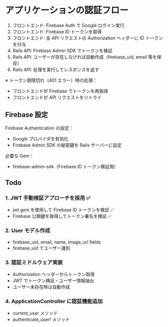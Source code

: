 # アプリケーションの認証フロー

1. フロントエンド: Firebase Auth で Google ログイン実行
2. フロントエンド: Firebase ID トークンを取得
3. フロントエンド: 全 API リクエストの Authorization ヘッダーに ID トークンを付与
4. Rails API: Firebase Admin SDK でトークンを検証
5. Rails API: ユーザーが存在しなければ自動作成（firebase_uid, email 等を保存）
6. Rails API: 処理を実行してレスポンスを返す

※ トークン期限切れ（401 エラー）時の処理：

- フロントエンドが Firebase でトークンを再取得
- フロントエンドが API リクエストをリトライ

## Firebase 設定

Firebase Authentication の設定：

- Google プロバイダを有効化
- Firebase Admin SDK の秘密鍵を Rails サーバーに設定

必要な Gem：

- firebase-admin-sdk（Firebase ID トークン検証用）

## Todo

### 1. JWT 手動検証アプローチを採用 ✅

- jwt gem を使用して Firebase ID トークンを検証 ✅
- Firebase 公開鍵を取得してトークン署名を検証 ✅

### 2. User モデル作成

- firebase_uid, email, name, image_url fields
- firebase_uid でユーザー識別

### 3. 認証ミドルウェア実装

- Authorization ヘッダーからトークン取得
- JWT でトークン検証・ユーザー情報抽出
- ユーザー未存在時は自動作成

### 4. ApplicationController に認証機能追加

- current_user メソッド
- authenticate_user! メソッド
